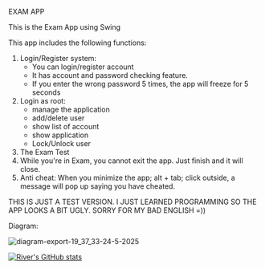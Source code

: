 EXAM APP

This is the Exam App using Swing

This app includes the following functions:
1. Login/Register system:
   - You can login/register account
   - It has account and password checking feature.
   - If you enter the wrong password 5 times, the app will freeze for 5 seconds
2. Login as root:
   - manage the application
   - add/delete user
   - show list of account
   - show application
   - Lock/Unlock user   
3. The Exam Test
4. While you're in Exam, you cannot exit the app. Just finish and it will close.
5. Anti cheat: When you minimize the app; alt + tab; click outside, a message will pop up saying you have cheated.

THIS IS JUST A TEST VERSION. I JUST LEARNED PROGRAMMING SO THE APP LOOKS A BIT UGLY. SORRY FOR MY BAD ENGLISH =))

Diagram:

![diagram-export-19_37_33-24-5-2025](https://github.com/user-attachments/assets/1b5773af-7e6c-4643-a6f7-83e3dc1de89b)


[![River's GitHub stats](https://github-readme-stats.vercel.app/apiriver0077=anuraghazra)](https://github.com/anuraghazra/github-readme-stats)
